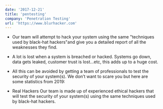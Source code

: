 ```yaml
---
date: '2017-12-21'
title: 'pentesting'
company: 'Penetration Testing'
url: 'https://www.blurhacker.com'
---
```


- Our team will attempt to hack your system using the same <a>"techniques used by black-hat hackers"</a>and give you a detailed report of all the weaknesses they find.
- A lot is lost when a system is breached or hacked. Systems go down, data gets leaked, customer trust is lost…etc, this adds up to a huge cost.

- All this can be avoided by getting a team of professionals to test the security of your system(s). We don’t want to scare you but here are some statistics from 2019:
- Real Hackers
  Our team is made up of experienced ethical hackers that will test the security of your system(s) using the same techniques used by     black-hat hackers.
